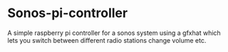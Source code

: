# Sonos-pi-controller
A simple raspberry pi controller for a sonos system using a gfxhat which lets you switch between different radio stations change volume etc.
